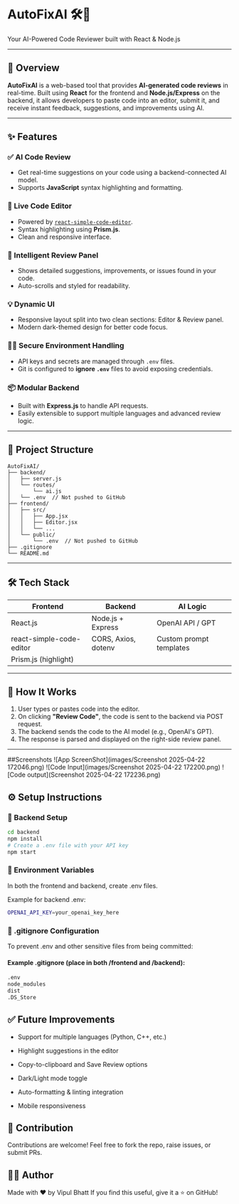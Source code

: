 # AutoFixAI 🛠️🤖  
Your AI-Powered Code Reviewer built with React & Node.js

---

## 🚀 Overview

**AutoFixAI** is a web-based tool that provides **AI-generated code reviews** in real-time. Built using **React** for the frontend and **Node.js/Express** on the backend, it allows developers to paste code into an editor, submit it, and receive instant feedback, suggestions, and improvements using AI.

---

## ✨ Features

### ✅ AI Code Review
- Get real-time suggestions on your code using a backend-connected AI model.
- Supports **JavaScript** syntax highlighting and formatting.

### 📝 Live Code Editor
- Powered by [`react-simple-code-editor`](https://github.com/satya164/react-simple-code-editor).
- Syntax highlighting using **Prism.js**.
- Clean and responsive interface.

### 📃 Intelligent Review Panel
- Shows detailed suggestions, improvements, or issues found in your code.
- Auto-scrolls and styled for readability.

### 💡 Dynamic UI
- Responsive layout split into two clean sections: Editor & Review panel.
- Modern dark-themed design for better code focus.

### 🕵️‍♂️ Secure Environment Handling
- API keys and secrets are managed through `.env` files.
- Git is configured to **ignore `.env`** files to avoid exposing credentials.

### 📦 Modular Backend
- Built with **Express.js** to handle API requests.
- Easily extensible to support multiple languages and advanced review logic.

---

## 📁 Project Structure


```
AutoFixAI/
├── backend/
│   ├── server.js
│   └── routes/
│       └── ai.js
│   └── .env  // Not pushed to GitHub
├── frontend/
│   ├── src/
│   │   ├── App.jsx
│   │   ├── Editor.jsx
│   │   └── ...
│   └── public/
│       └── .env  // Not pushed to GitHub
├── .gitignore
└── README.md
```

---

## 🛠️ Tech Stack

| Frontend            | Backend             | AI Logic        |
|---------------------|---------------------|-----------------|
| React.js            | Node.js + Express   | OpenAI API / GPT |
| react-simple-code-editor | CORS, Axios, dotenv | Custom prompt templates |
| Prism.js (highlight) |                     |                 |

---

## 🧠 How It Works

1. User types or pastes code into the editor.
2. On clicking **"Review Code"**, the code is sent to the backend via POST request.
3. The backend sends the code to the AI model (e.g., OpenAI's GPT).
4. The response is parsed and displayed on the right-side review panel.

---
##Screenshots
![App ScreenShot](images/Screenshot 2025-04-22 172046.png)
![Code Input](images/Screenshot 2025-04-22 172200.png)
![Code output](Screenshot 2025-04-22 172236.png)
## ⚙️ Setup Instructions

### 🔧 Backend Setup

```bash
cd backend
npm install
# Create a .env file with your API key
npm start
```
### 🔐 Environment Variables
In both the frontend and backend, create .env files.

Example for backend .env:

```bash
OPENAI_API_KEY=your_openai_key_here
```
### 🛑 .gitignore Configuration
To prevent .env and other sensitive files from being committed:

#### Example .gitignore (place in both /frontend and /backend):

```bash
.env
node_modules
dist
.DS_Store
```
## ✅ Future Improvements
- Support for multiple languages (Python, C++, etc.)

- Highlight suggestions in the editor

- Copy-to-clipboard and Save Review options

- Dark/Light mode toggle

- Auto-formatting & linting integration

- Mobile responsiveness
## 🙌 Contribution
Contributions are welcome! Feel free to fork the repo, raise issues, or submit PRs.

## 👨‍💻 Author
Made with ❤️ by Vipul Bhatt
If you find this useful, give it a ⭐ on GitHub!


